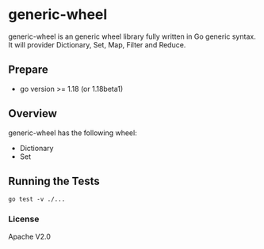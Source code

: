 # generic-wheel

generic-wheel is an generic wheel library fully written in Go generic syntax. It will provider Dictionary, Set, Map, Filter and Reduce.


## Prepare

* go version >= 1.18 (or 1.18beta1)


## Overview

generic-wheel has the following wheel:
* Dictionary
* Set


## Running the Tests

```shell
go test -v ./...
```


### License

Apache V2.0

